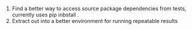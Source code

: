 1. Find a better way to access source package dependencies from tests, currently uses pip inbstall .
2. Extract out into a better environment for running repeatable results 
